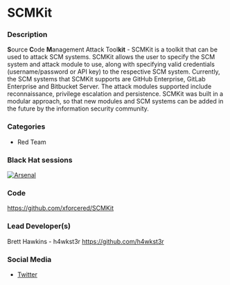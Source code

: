 # SCMKit

### Description
**S**ource **C**ode **M**anagement Attack Tool**kit** - SCMKit is a toolkit that can be used to attack SCM systems. SCMKit allows the user to specify the SCM system and attack module to use, along with specifying valid credentials (username/password or API key) to the respective SCM system. Currently, the SCM systems that SCMKit supports are GitHub Enterprise, GitLab Enterprise and Bitbucket Server. The attack modules supported include reconnaissance, privilege escalation and persistence. SCMKit was built in a modular approach, so that new modules and SCM systems can be added in the future by the information security community.

### Categories
* Red Team

### Black Hat sessions

[![Arsenal](https://github.com/toolswatch/badges/blob/master/arsenal/usa/2022.svg)](https://www.blackhat.com/us-22/arsenal/schedule/index.html#scmkit-source-code-management-attack-toolkit-26592)


### Code
https://github.com/xforcered/SCMKit

### Lead Developer(s)
Brett Hawkins - h4wkst3r https://github.com/h4wkst3r

### Social Media
* [Twitter](https://twitter.com/h4wkst3r)
